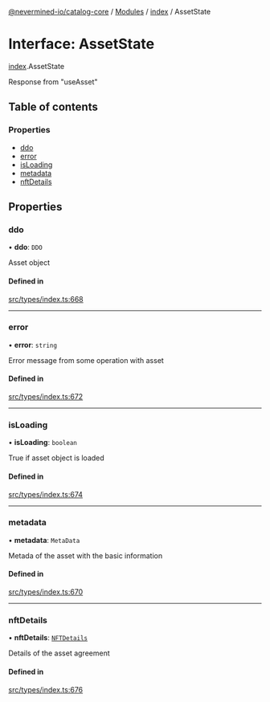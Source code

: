[@nevermined-io/catalog-core](../README.md) / [Modules](../modules.md) / [index](../modules/index.md) / AssetState

# Interface: AssetState

[index](../modules/index.md).AssetState

Response from "useAsset"

## Table of contents

### Properties

- [ddo](index.AssetState.md#ddo)
- [error](index.AssetState.md#error)
- [isLoading](index.AssetState.md#isloading)
- [metadata](index.AssetState.md#metadata)
- [nftDetails](index.AssetState.md#nftdetails)

## Properties

### ddo

• **ddo**: `DDO`

Asset object

#### Defined in

[src/types/index.ts:668](https://github.com/nevermined-io/components-catalog/blob/f49140f/lib/src/types/index.ts#L668)

___

### error

• **error**: `string`

Error message from some operation with asset

#### Defined in

[src/types/index.ts:672](https://github.com/nevermined-io/components-catalog/blob/f49140f/lib/src/types/index.ts#L672)

___

### isLoading

• **isLoading**: `boolean`

True if asset object is loaded

#### Defined in

[src/types/index.ts:674](https://github.com/nevermined-io/components-catalog/blob/f49140f/lib/src/types/index.ts#L674)

___

### metadata

• **metadata**: `MetaData`

Metada of the asset with the basic information

#### Defined in

[src/types/index.ts:670](https://github.com/nevermined-io/components-catalog/blob/f49140f/lib/src/types/index.ts#L670)

___

### nftDetails

• **nftDetails**: [`NFTDetails`](index.NFTDetails.md)

Details of the asset agreement

#### Defined in

[src/types/index.ts:676](https://github.com/nevermined-io/components-catalog/blob/f49140f/lib/src/types/index.ts#L676)
